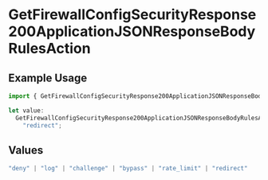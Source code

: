 # GetFirewallConfigSecurityResponse200ApplicationJSONResponseBodyRulesAction

## Example Usage

```typescript
import { GetFirewallConfigSecurityResponse200ApplicationJSONResponseBodyRulesAction } from "@vercel/sdk/models/operations/getfirewallconfig.js";

let value:
  GetFirewallConfigSecurityResponse200ApplicationJSONResponseBodyRulesAction =
    "redirect";
```

## Values

```typescript
"deny" | "log" | "challenge" | "bypass" | "rate_limit" | "redirect"
```